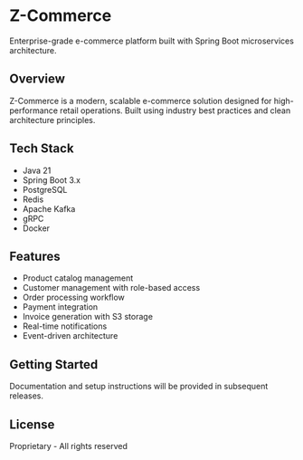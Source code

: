 # Z-Commerce

Enterprise-grade e-commerce platform built with Spring Boot microservices architecture.

## Overview

Z-Commerce is a modern, scalable e-commerce solution designed for high-performance retail operations. Built using industry best practices and clean architecture principles.

## Tech Stack

- Java 21
- Spring Boot 3.x
- PostgreSQL
- Redis
- Apache Kafka
- gRPC
- Docker

## Features

- Product catalog management
- Customer management with role-based access
- Order processing workflow
- Payment integration
- Invoice generation with S3 storage
- Real-time notifications
- Event-driven architecture

## Getting Started

Documentation and setup instructions will be provided in subsequent releases.

## License

Proprietary - All rights reserved
